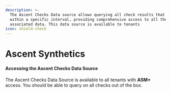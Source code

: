 ```yaml
---
description: >-
  The Ascent Checks Data source allows querying all check results that run
  within a specific interval, providing comprehensive access to all the
  associated data. This data source is available to tenants
icon: shield-check
---
```


# Ascent Synthetics

#### Accessing the Ascent Checks Data Source

The Ascent Checks Data Source is available to all tenants with **ASM+** access. You should be able to query on all checks out of the box.



<figure><img src="../../.gitbook/assets/Screenshot 2025-01-29 at 2.21.55 PM.png" alt=""><figcaption></figcaption></figure>
